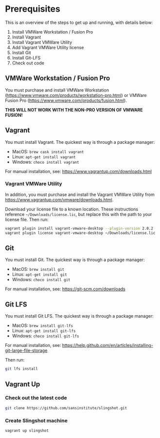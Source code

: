 # Prerequisites

This is an overview of the steps to get up and running, with details below:

1. Install VMWare Workstation / Fusion Pro
2. Install Vagrant
3. Install Vagrant VMWare Utility
4. Add Vagrant VMWare Utility license
5. Install Git
6. Install Git-LFS
7. Check out code

## VMWare Workstation / Fusion Pro

You must purchase and install VMWare Workstation (<https://www.vmware.com/products/workstation-pro.html>) or VMWare Fusion Pro (<https://www.vmware.com/products/fusion.html>).

**THIS WILL NOT WORK WITH THE NON-PRO VERSION OF VMWARE FUSION!**

## Vagrant

You must install Vagrant. The quickest way is through a package manager:

* MacOS: `brew cask install vagrant`
* Linux: `apt-get install vagrant`
* Windows: `choco install vagrant`

For manual installation, see: <https://www.vagrantup.com/downloads.html>

### Vagrant VMWare Utility

In addition, you must purchase and install the Vagrant VMWare Utility from <https://www.vagrantup.com/vmware/downloads.html>.

Download your license file to a known location. These instructions reference `~/Downloads/license.lic`, but replace this with the path to your license file. Then run:

```bash
vagrant plugin install vagrant-vmware-desktop --plugin-version 2.0.2
vagrant plugin license vagrant-vmware-desktop ~/Downloads/license.lic
```

## Git

You must install Git. The quickest way is through a package manager:

* MacOS: `brew install git`
* Linux: `apt-get install git`
* Windows: `choco install git`

For manual installation, see: <https://git-scm.com/downloads>

## Git LFS

You must install Git LFS. The quickest way is through a package manager:

* MacOS: `brew install git-lfs`
* Linux: `apt-get install git-lfs`
* Windows: `choco install git-lfs`

For manual installation, see: <https://help.github.com/en/articles/installing-git-large-file-storage>

Then run:

```bash
git lfs install
```

## Vagrant Up

### Check out the latest code

```bash
git clone https://github.com/sansinstitute/slingshot.git
```

### Create Slingshot machine

```bash
vagrant up slingshot
```
